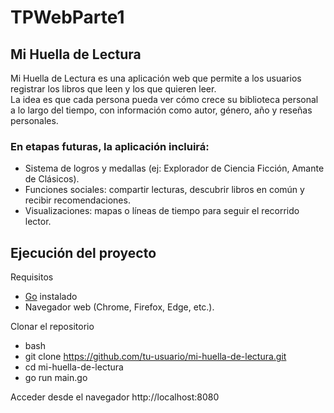 # TPWebParte1

## Mi Huella de Lectura

Mi Huella de Lectura es una aplicación web que permite a los usuarios registrar los libros que leen y los que quieren leer.  
La idea es que cada persona pueda ver cómo crece su biblioteca personal a lo largo del tiempo, con información como autor, género, año y reseñas personales.  

### En etapas futuras, la aplicación incluirá:
* Sistema de logros y medallas (ej: Explorador de Ciencia Ficción, Amante de Clásicos).  
* Funciones sociales: compartir lecturas, descubrir libros en común y recibir recomendaciones.  
* Visualizaciones: mapas o líneas de tiempo para seguir el recorrido lector.  

## Ejecución del proyecto

Requisitos
* [Go](https://go.dev/dl/) instalado  
* Navegador web (Chrome, Firefox, Edge, etc.).

Clonar el repositorio
 - bash
- git clone https://github.com/tu-usuario/mi-huella-de-lectura.git
- cd mi-huella-de-lectura
- go run main.go

Acceder desde el navegador
http://localhost:8080
